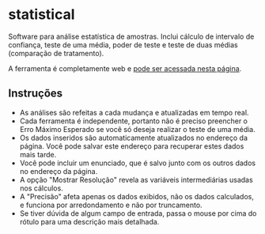 statistical
===========

Software para análise estatística de amostras. Inclui cálculo de
intervalo de confiança, teste de uma média, poder de teste e teste
de duas médias (comparação de tratamento).

A ferramenta é completamente web e [pode ser acessada nesta página](http://boppreh.com/statistical/).


Instruções
----------

- As análises são refeitas a cada mudança e atualizadas em tempo real.
- Cada ferramenta é independente, portanto não é preciso preencher o Erro Máximo Esperado se você só deseja realizar o teste de uma média.
- Os dados inseridos são automaticamente atualizados no endereço da página. Você pode salvar este endereço para recuperar estes dados mais tarde.
- Você pode incluir um enunciado, que é salvo junto com os outros dados no endereço da página.
- A opção "Mostrar Resolução" revela as variáveis intermediárias usadas nos cálculos.
- A "Precisão" afeta apenas os dados exibidos, não os dados calculados, e funciona por arredondamento e não por truncamento.
- Se tiver dúvida de algum campo de entrada, passa o mouse por cima do rótulo para uma descrição mais detalhada.

